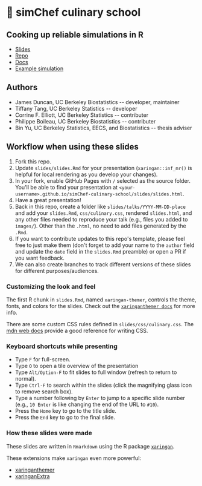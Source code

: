 # 🍳 simChef culinary school

## Cooking up reliable simulations in R

- [Slides](https://jpdunc23.github.io/simChef-culinary-school/slides/slides.html)
- [Repo](https://github.com/Yu-Group/simChef)
- [Docs](https://yu-group.github.io/simChef/)
- [Example simulation](https://github.com/PhilBoileau/simChef-case-study)

## Authors

- James Duncan, UC Berkeley Biostatistics -- developer, maintainer
- Tiffany Tang, UC Berkeley Statistics -- developer
- Corrine F. Elliott, UC Berkeley Statistics -- contributer
- Philippe Boileau, UC Berkeley Biostatistics -- contributer
- Bin Yu, UC Berkeley Statistics, EECS, and Biostatistics -- thesis adviser

## Workflow when using these slides

1. Fork this repo.
1. Update `slides/slides.Rmd` for your presentation (`xaringan::inf_mr()` is
   helpful for local rendering as you develop your changes).
1. In your fork, enable GitHub Pages with `/` selected as the source folder.
   You'll be able to find your presentation at
   `<your-username>.github.io/simChef-culinary-school/slides/slides.html`.
1. Have a great presentation!
1. Back in this repo, create a folder like `slides/talks/YYYY-MM-DD-place` and
   add your `slides.Rmd`, `css/culinary.css`, rendered `slides.html`, and any
   other files needed to reproduce your talk (e.g., files you added to
   `images/`). Other than the `.html`, no need to add files generated by the
   `.Rmd`.
1. If you want to contribute updates to this repo's template, please feel free
   to just make them (don't forget to add your name to the `author` field and
   update the `date` field in the `slides.Rmd` preamble) or open a PR if you
   want feedback.
1. We can also create branches to track different versions of these slides for
   different purposes/audiences.

### Customizing the look and feel

The first R chunk in `slides.Rmd`, named `xaringan-themer`, controls the theme,
fonts, and colors for the slides. Check out the 
[`xaringanthemer docs`](https://pkg.garrickadenbuie.com/xaringanthemer) for more info.

There are some custom CSS rules defined in `slides/css/culinary.css`. The 
[mdn web docs](https://developer.mozilla.org/en-US/docs/Web/CSS) provide a good
reference for writing CSS.

### Keyboard shortcuts while presenting

- Type `F` for full-screen.
- Type `O` to open a tile overview of the presentation
- Type `Alt/Option-F` to fit slides to full window (refresh to return to normal).
- Type `Ctrl-F` to search within the slides (click the magnifying glass icon to remove search box).
- Type a number following by `Enter` to jump to a specific slide number (e.g.,
  `10 Enter` is like changing the end of the URL to `#10`).
- Press the `Home` key to go to the title slide.
- Press the `End` key to go to the final slide.

### How these slides were made

These slides are written in `Rmarkdown` using the R package
[`xaringan`](https://bookdown.org/yihui/rmarkdown/xaringan.html).

These extensions make `xaringan` even more powerful:

- [xaringanthemer](https://pkg.garrickadenbuie.com/xaringanthemer)
- [xaringanExtra](https://pkg.garrickadenbuie.com/xaringanExtra)
